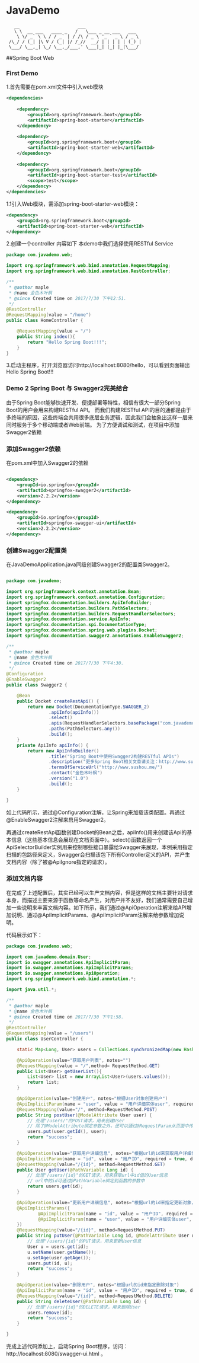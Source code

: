 # JavaDemo
```$xslt
   __                      ___                     
   \ \  __ ___   ____ _   /   \___ _ __ ___   ___  
    \ \/ _` \ \ / / _` | / /\ / _ \ '_ ` _ \ / _ \ 
 /\_/ / (_| |\ V / (_| |/ /_//  __/ | | | | | (_) |
 \___/ \__,_| \_/ \__,_/___,' \___|_| |_| |_|\___/ 

```

##Spring Boot Web 
### First Demo
1.首先需要在pom.xml文件中引入web模块
```xml
<dependencies>
	
	<dependency>
        <groupId>org.springframework.boot</groupId>
    	<artifactId>spring-boot-starter</artifactId>
    </dependency>
    	
    <dependency>
    	<groupId>org.springframework.boot</groupId>
    	<artifactId>spring-boot-starter-web</artifactId>
    </dependency>
    
    <dependency>
        <groupId>org.springframework.boot</groupId>
        <artifactId>spring-boot-starter-test</artifactId>
        <scope>test</scope>
    </dependency>    
</dependencies>

```

1.1引入Web模块，需添加spring-boot-starter-web模块：
```xml
<dependency>
	<groupId>org.springframework.boot</groupId>
	<artifactId>spring-boot-starter-web</artifactId>
</dependency>
```

2.创建一个controller 内容如下
本demo中我们选择使用RESTful Service
```java
package com.javademo.web;

import org.springframework.web.bind.annotation.RequestMapping;
import org.springframework.web.bind.annotation.RestController;

/**
 * @author maple
 * @name 金色木叶枫
 * @since Created time on 2017/7/30 下午12:51.
 */
@RestController
@RequestMapping(value = "/home")
public class HomeController {

    @RequestMapping(value = "/")
    public String index(){
        return "Hello Spring Boot!!!";
    }
}

```

3.启动主程序，打开浏览器访问http://localhost:8080/hello，可以看到页面输出Hello Spring Boot!!!

### Demo 2 Spring Boot 与 Swagger2完美结合
由于Spring Boot能够快速开发、便捷部署等特性，相信有很大一部分Spring Boot的用户会用来构建RESTful API。
而我们构建RESTful API的目的通都是由于多终端的原因，这些终端会共用很多底层业务逻辑，因此我们会抽象出这样一层来同时服务于多个移动端或者Web前端。
为了方便调试和测试，在项目中添加Swagger2依赖 

### 添加Swagger2依赖

在pom.xml中加入Swagger2的依赖

```xml

<dependency>
    <groupId>io.springfox</groupId>
    <artifactId>springfox-swagger2</artifactId>
    <version>2.2.2</version>
</dependency>

<dependency>
    <groupId>io.springfox</groupId>
    <artifactId>springfox-swagger-ui</artifactId>
    <version>2.2.2</version>
</dependency>

```

### 创建Swagger2配置类
在JavaDemoApplication.java同级创建Swagger2的配置类Swagger2。

```java

package com.javademo;

import org.springframework.context.annotation.Bean;
import org.springframework.context.annotation.Configuration;
import springfox.documentation.builders.ApiInfoBuilder;
import springfox.documentation.builders.PathSelectors;
import springfox.documentation.builders.RequestHandlerSelectors;
import springfox.documentation.service.ApiInfo;
import springfox.documentation.spi.DocumentationType;
import springfox.documentation.spring.web.plugins.Docket;
import springfox.documentation.swagger2.annotations.EnableSwagger2;

/**
 * @author maple
 * @name 金色木叶枫
 * @since Created time on 2017/7/30 下午4:30.
 */
@Configuration
@EnableSwagger2
public class Swagger2 {

    @Bean
    public Docket createRestApi() {
        return new Docket(DocumentationType.SWAGGER_2)
                .apiInfo(apiInfo())
                .select()
                .apis(RequestHandlerSelectors.basePackage("com.javademo.web"))
                .paths(PathSelectors.any())
                .build();
    }
    private ApiInfo apiInfo() {
        return new ApiInfoBuilder()
                .title("Spring Boot中使用Swagger2构建RESTful APIs")
                .description("更多Spring Boot相关文章请关注：http://www.sushou.me/")
                .termsOfServiceUrl("http://www.sushou.me/")
                .contact("金色木叶枫")
                .version("1.0")
                .build();
    }

}


```
如上代码所示，通过@Configuration注解，让Spring来加载该类配置。再通过@EnableSwagger2注解来启用Swagger2。

再通过createRestApi函数创建Docket的Bean之后，apiInfo()用来创建该Api的基本信息（这些基本信息会展现在文档页面中）。select()函数返回一个ApiSelectorBuilder实例用来控制哪些接口暴露给Swagger来展现，本例采用指定扫描的包路径来定义，Swagger会扫描该包下所有Controller定义的API，并产生文档内容（除了被@ApiIgnore指定的请求）。

### 添加文档内容

在完成了上述配置后，其实已经可以生产文档内容，但是这样的文档主要针对请求本身，而描述主要来源于函数等命名产生，对用户并不友好，我们通常需要自己增加一些说明来丰富文档内容。如下所示，我们通过@ApiOperation注解来给API增加说明、通过@ApiImplicitParams、@ApiImplicitParam注解来给参数增加说明。

代码展示如下：
```java
package com.javademo.web;

import com.javademo.domain.User;
import io.swagger.annotations.ApiImplicitParam;
import io.swagger.annotations.ApiImplicitParams;
import io.swagger.annotations.ApiOperation;
import org.springframework.web.bind.annotation.*;

import java.util.*;

/**
 * @author maple
 * @name 金色木叶枫
 * @since Created time on 2017/7/30 下午1:58.
 */
@RestController
@RequestMapping(value = "/users")
public class UserController {

    static Map<Long, User> users = Collections.synchronizedMap(new HashMap<Long, User>());

    @ApiOperation(value="获取用户列表", notes="")
    @RequestMapping(value = "/",method= RequestMethod.GET)
    public List<User> getUserList(){
        List<User> list = new ArrayList<User>(users.values());
        return list;
    }

    @ApiOperation(value="创建用户", notes="根据User对象创建用户")
    @ApiImplicitParam(name = "user", value = "用户详细实体user", required = true, dataType = "User")
    @RequestMapping(value="/", method=RequestMethod.POST)
    public String postUser(@ModelAttribute User user) {
        // 处理"/users/"的POST请求，用来创建User
        // 除了@ModelAttribute绑定参数之外，还可以通过@RequestParam从页面中传递参数
        users.put(user.getId(), user);
        return "success";
    }

    @ApiOperation(value="获取用户详细信息", notes="根据url的id来获取用户详细信息")
    @ApiImplicitParam(name = "id", value = "用户ID", required = true, dataType = "Long")
    @RequestMapping(value="/{id}", method=RequestMethod.GET)
    public User getUser(@PathVariable Long id) {
        // 处理"/users/{id}"的GET请求，用来获取url中id值的User信息
        // url中的id可通过@PathVariable绑定到函数的参数中
        return users.get(id);
    }

    @ApiOperation(value="更新用户详细信息", notes="根据url的id来指定更新对象，并根据传过来的user信息来更新用户详细信息")
    @ApiImplicitParams({
            @ApiImplicitParam(name = "id", value = "用户ID", required = true, dataType = "Long"),
            @ApiImplicitParam(name = "user", value = "用户详细实体user", required = true, dataType = "User")
    })
    @RequestMapping(value="/{id}", method=RequestMethod.PUT)
    public String putUser(@PathVariable Long id, @ModelAttribute User user) {
        // 处理"/users/{id}"的PUT请求，用来更新User信息
        User u = users.get(id);
        u.setName(user.getName());
        u.setAge(user.getAge());
        users.put(id, u);
        return "success";
    }

    @ApiOperation(value="删除用户", notes="根据url的id来指定删除对象")
    @ApiImplicitParam(name = "id", value = "用户ID", required = true, dataType = "Long")
    @RequestMapping(value="/{id}", method=RequestMethod.DELETE)
    public String deleteUser(@PathVariable Long id) {
        // 处理"/users/{id}"的DELETE请求，用来删除User
        users.remove(id);
        return "success";
    }

}
```
完成上述代码添加上，启动Spring Boot程序，访问：http://localhost:8080/swagger-ui.html
。